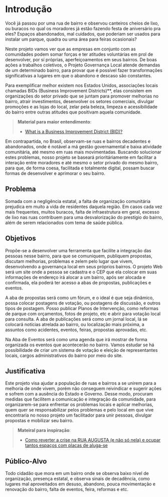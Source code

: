 # Introdução

   Você já passou por uma rua de bairro e observou canteiros cheios de lixo, ou buracos no qual os moradores já estão fazendo festa de aniversário pra eles? Espaços abandonados, mal cuidados, que poderiam ser usados para instalar um parque, quadra ou uma área para feiras ocasionais? 
   
   Neste projeto vamos ver que as empresas em conjunto com as comunidades podem somar forças e ter atitudes voluntárias em prol de desenvolver, por sí próprias, aperfeiçoamentos em seus bairros. De boas ações a trabalhos coletivos, o Projeto Governança Local atende demandas de um determinado bairro, para provar que é possível fazer transformações significativas a lugares em que o abandono e descaso são constantes.
   
   Para exemplificar melhor existem nos Estados Unidos, associações locais chamadas BIDs (Business Improvement Districts)**, elas consistem em organizações do setor privado que se juntam para promover melhorias no bairro, atrair investimentos, desenvolver os setores comerciais, divulgar promoções e as lojas do local, zelar pela beleza, limpeza e acessibilidade do bairro entre outras atitudes que positivam aquela comunidade. 
   > **Material para maior entendimento**:
   > - [What is a Business Improvement District (BID)?](https://www.youtube.com/watch?v=MNb3ieOp_Ec&ab_channel=GFSB)
   
   Em contrapartida, no Brasil, observam-se ruas e bairros decadentes e abandonados, onde é notável a má gestão governamental e baixa atividade comunitária, até mesmo em ruas mais movimentadas. Buscando solucionar estes problemas, nosso projeto se baseará prioritáriamente em facilitar a interação entre moradores e até mesmo o setor privado do mesmo bairro, para que, de forma coesa, facilitada e totalmente digital, possam buscar formas de desenvolver e aprimorar o seu bairro. 

## Problema

Somada com a negligência estatal, a falta de organização comunitária prejudica em muito a vida de residentes daquela região. Em casos cada vez mais frequentes, muitos buracos, falta de infraestrutura em geral, excesso de lixo nas ruas contribuem para uma desvalorização do prestígio do bairro, além de serem relacionados com tema de saúde pública. 

## Objetivos

Propõe-se a desenvolver uma ferramenta que facilite a integração das pessoas nesse bairro, para que se comuniquem, publiquem propostas, discutam melhorias, problemas e zelem pelo lugar que vivem, desenvolvendo a governança local em seus próprios bairros.
O projeto Web será um site onde a pessoa se cadastra e o CEP que ela colocar em suas informações de endereço irá alocar a um bairro, após ser alocada e confirmada, ela poderá ter acesso a abas de propostas, publicações e eventos.

A aba de propostas será como um fórum, e o ideal é que seja dinâmico, possa colocar postagens de votação, ou postagens de discussão, e outros tipos de postagem.
Posso publicar Planos de Intervenção, como reformas de parque com orçamentos, fotos de projeto, etc e abrir para votação local para consulta.
A aba de publicações será como um jornal local, lá se colocará notícias atrelada ao bairro, ou localização mais próxima, a assuntos como acidentes, eventos, feiras, propostas aprovadas, etc.

Na Aba de Eventos será como uma agenda que irá mostrar de forma organizada os eventos que acontecerão no bairro.
Vamos estudar se há possibilidade de criar um sistema de votação e eleição de representantes locais, cargos administrativos do bairro por meio do site.

## Justificativa

Este projeto visa ajudar a população de ruas e bairros a se unirem para a melhoria de onde vivem, porém não conseguem reivindicar e sugerir ações e sofrem com a ausência do Estado e Governo. Desse modo, procuram medidas que facilitem a comunicação e integração da comunidade, para organizarem-se para enfrentar os problemas locais e aplicar melhorias, quem quer se responsabilizar pelos problemas e pelo local em que vive encontraria no nosso projeto um facilitador para unir pessoas, divulgar propostas e mobilizar seu bairro.

> **Mateiral para inspiração**:
> - [Como reverter a crise na RUA AUGUSTA (e não só nela) e ocupar tantos espaços com placas de aluga-se](https://youtu.be/QsHJraQOgAQ)

## Público-Alvo

Todo cidadão que mora em um bairro onde se observa baixo nível de organização, presença estatal, e observa sinais de decadência, como lugares mal aproveitados em desuso, abandono, pouca movimentação e renovação do bairro, falta de eventos, feira, reformas e etc.
